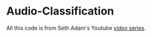 # Audio-Classification
All this code is from Seth Adam's Youtube [video series](https://www.youtube.com/playlist?list=PLhA3b2k8R3t2Ng1WW_7MiXeh1pfQJQi_P).
